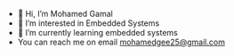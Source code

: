 - 👋 Hi, I’m Mohamed Gamal 
- 👀 I’m interested in Embedded Systems 
- 🌱 I’m currently learning embedded systems 
- You can reach me on email mohamedgee25@gmail.com

<!---
Mohamedgamal252/Mohamedgamal252 is a ✨ special ✨ repository because its `README.md` (this file) appears on your GitHub profile.
You can click the Preview link to take a look at your changes.
--->
